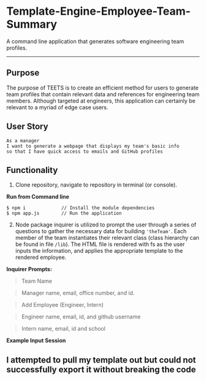 # Template-Engine-Employee-Team-Summary

A command line application that generates software engineering team profiles.

---

## Purpose

The purpose of TEETS is to create an efficient method for users to generate team profiles that contain relevant data and references for engineering team members. Although targeted at engineers, this application can certainly be relevant to a myriad of edge case users.

## User Story

```
As a manager
I want to generate a webpage that displays my team's basic info
so that I have quick access to emails and GitHub profiles
```

## Functionality

1. Clone repository, navigate to repository in terminal (or console).

**Run from Command line**

```
$ npm i             // Install the module dependencies
$ npm app.js        // Run the application
```

2. Node package inquirer is utilized to prompt the user through a series of questions to gather the necessary data for building `'theTeam'`. Each member of the team instantiates their relevant class (class hierarchy can be found in file `/lib`). The HTML file is rendered with fs as the user inputs the information, and applies the appropriate template to the rendered employee.

**Inquirer Prompts:**

> Team Name

> Manager name, email, office number, and id.

> Add Employee (Engineer, Intern)

> Engineer name, email, id, and github username

> Intern name, email, id and school

**Example Input Session**

## I attempted to pull my template out but could not successfully export it without breaking the code
